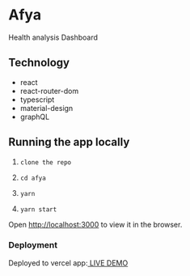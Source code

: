 # Afya

Health analysis Dashboard

##  Technology

 - react
 - react-router-dom
 - typescript
 - material-design
 - graphQL

## Running the app locally

 1. `clone the repo`
   
 2. `cd afya`

 3. `yarn`

 4. `yarn start`

Open [http://localhost:3000](http://localhost:3000) to view it in the browser.

### Deployment

Deployed to vercel app:[ LIVE DEMO]()
